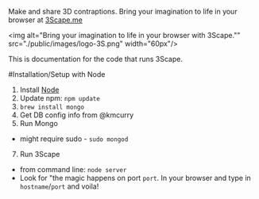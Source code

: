 
Make and share 3D contraptions. Bring your imagination to life in your browser at [3Scape.me](http;//3Scape.me)

<img alt="Bring your imagination to life in your browser with 3Scape."" src="./public/images/logo-3S.png" width="60px"/>

This is documentation for the code that runs 3Scape.


#Installation/Setup with Node
 1. Install [Node](http://nodejs.org)
 2. Update npm: `npm update`
 3. `brew install mongo`
 4. Get DB config info from @kmcurry
 6. Run Mongo
   * might require sudo - `sudo mongod`
 7. Run 3Scape
   * from command line: `node server`
   * Look for "the magic happens on port `port`. In your browser and type in `hostname`/`port` and voila!
